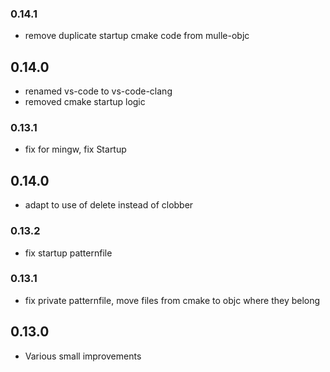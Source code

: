 ### 0.14.1

* remove duplicate startup cmake code from mulle-objc

## 0.14.0

* renamed vs-code to vs-code-clang
* removed cmake startup logic


### 0.13.1

* fix for mingw, fix Startup

## 0.14.0

* adapt to use of delete instead of clobber


### 0.13.2

* fix startup patternfile

### 0.13.1

* fix private patternfile, move files from cmake to objc where they belong

## 0.13.0

* Various small improvements
